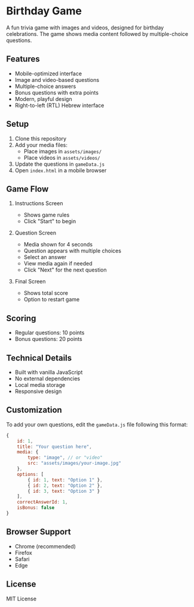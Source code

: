 # Birthday Game

A fun trivia game with images and videos, designed for birthday celebrations. The game shows media content followed by multiple-choice questions.

## Features

- Mobile-optimized interface
- Image and video-based questions
- Multiple-choice answers
- Bonus questions with extra points
- Modern, playful design
- Right-to-left (RTL) Hebrew interface

## Setup

1. Clone this repository
2. Add your media files:
   - Place images in `assets/images/`
   - Place videos in `assets/videos/`
3. Update the questions in `gameData.js`
4. Open `index.html` in a mobile browser

## Game Flow

1. Instructions Screen
   - Shows game rules
   - Click "Start" to begin

2. Question Screen
   - Media shown for 4 seconds
   - Question appears with multiple choices
   - Select an answer
   - View media again if needed
   - Click "Next" for the next question

3. Final Screen
   - Shows total score
   - Option to restart game

## Scoring

- Regular questions: 10 points
- Bonus questions: 20 points

## Technical Details

- Built with vanilla JavaScript
- No external dependencies
- Local media storage
- Responsive design

## Customization

To add your own questions, edit the `gameData.js` file following this format:

```javascript
{
    id: 1,
    title: "Your question here",
    media: {
        type: "image", // or "video"
        src: "assets/images/your-image.jpg"
    },
    options: [
        { id: 1, text: "Option 1" },
        { id: 2, text: "Option 2" },
        { id: 3, text: "Option 3" }
    ],
    correctAnswerId: 1,
    isBonus: false
}
```

## Browser Support

- Chrome (recommended)
- Firefox
- Safari
- Edge

## License

MIT License 